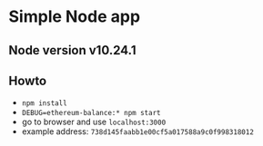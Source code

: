 # Simple Node app

## Node version v10.24.1

## Howto

* `npm install`
* `DEBUG=ethereum-balance:* npm start`
* go to browser and use `localhost:3000`
* example address: `738d145faabb1e00cf5a017588a9c0f998318012`
